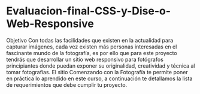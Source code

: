 # Evaluacion-final-CSS-y-Dise-o-Web-Responsive
Objetivo Con todas las facilidades que existen en la actualidad para capturar imágenes, cada vez existen más personas interesadas en el fascinante mundo de la fotografía, es por ello que para este proyecto tendrás que desarrollar un sitio web responsivo para fotógrafos principiantes donde puedan exponer su originalidad, creatividad y técnica al tomar fotografías. El sitio Comenzando con la Fotografía te permite poner en práctica lo aprendido en este curso, a continuación te detallamos la lista de requerimientos que debe cumplir tu proyecto. 
